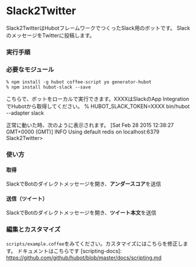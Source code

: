 # Slack2Twitter

Slack2TwitterはHubotフレームワークでつくったSlack用のボットです。
SlackのメッセージをTwitterに投稿します。

### 実行手順

### 必要なモジュール

    % npm install -g hubot coffee-script yo generator-hubot
    % npm install hubot-slack --save

こちらで、ボットをローカルで実行できます。XXXXはSlackのApp Integration でHubotから取得してください。
    % HUBOT_SLACK_TOKEN=XXXX bin/hubot --adapter slack

正常に動いた時、次のように表示されます。
    [Sat Feb 28 2015 12:38:27 GMT+0000 (GMT)] INFO Using default redis on localhost:6379
    Slack2Twitter>

### 使い方

#### 取得
SlackでBotのダイレクトメッセージを開き、**アンダースコア**を送信

#### 送信（ツイート）
SlackでBotのダイレクトメッセージを開き、**ツイート本文**を送信

### 編集とカスタマイズ

`scripts/example.coffee`をみてください。カスタマイズにはこちらを修正します。
ドキュメントはこちらです
[scripting-docs]: https://github.com/github/hubot/blob/master/docs/scripting.md
